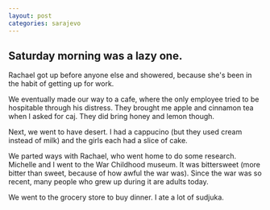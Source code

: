 ```yaml
---
layout: post
categories: sarajevo
---
```


## Saturday morning was a lazy one.
Rachael got up before anyone else
and showered, because she's been in the habit of getting up for work.

We eventually made our way to a cafe, where the only employee tried
to be hospitable through his distress. They brought me apple and 
cinnamon tea when I asked for caj. They did bring honey and lemon though.

Next, we went to have desert. I had a cappucino (but they used cream instead
of milk) and the girls each had a slice of cake.

We parted ways with Rachael, who went home to do some research. Michelle and
I went to the War Childhood museum. It was bittersweet (more bitter than
sweet, because of how awful the war was). Since the war was so recent,
many people who grew up during it are adults today. 

We went to the grocery store to buy dinner. I ate a lot of sudjuka.

